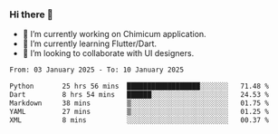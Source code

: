 ### Hi there 👋

<!--
**devcat37/devcat37** is a ✨ _special_ ✨ repository because its `README.md` (this file) appears on your GitHub profile.-->


- 🔭 I’m currently working on Chimicum application.
- 🌱 I’m currently learning Flutter/Dart.
- 👯 I’m looking to collaborate with UI designers.
<!-- - 🤔 I’m looking for help with ... -->

<!--START_SECTION:waka-->

```txt
From: 03 January 2025 - To: 10 January 2025

Python       25 hrs 56 mins  ██████████████████░░░░░░░   71.48 %
Dart         8 hrs 54 mins   ██████░░░░░░░░░░░░░░░░░░░   24.53 %
Markdown     38 mins         ▒░░░░░░░░░░░░░░░░░░░░░░░░   01.75 %
YAML         27 mins         ▒░░░░░░░░░░░░░░░░░░░░░░░░   01.25 %
XML          8 mins          ░░░░░░░░░░░░░░░░░░░░░░░░░   00.37 %
```

<!--END_SECTION:waka-->
